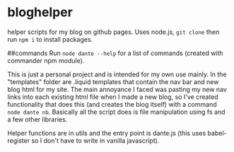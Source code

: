 # bloghelper
helper scripts for my blog on github pages.
Uses node.js,  `git clone` then run `npm i` to install packages.

##commands
Run `node dante --help` for a list of commands (created with commander npm module).

This is just a personal project and is intended for my own use mainly. In the "templates" folder are .liquid templates that contain the nav bar and new blog html for my site. The main annoyance I faced was pasting my new nav links into each existing html file when I made a new blog, so I've created functionality that does this (and creates the blog itself) with a command `node dante nb`. Basically all the script does is file manipulation using fs and a few other libraries.

Helper functions are in utils and the entry point is dante.js (this uses babel-register so I don't have to write in vanilla javascript).
